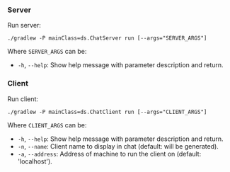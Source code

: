 ### Server

Run server:
```shell
./gradlew -P mainClass=ds.ChatServer run [--args="SERVER_ARGS"]
```

Where `SERVER_ARGS` can be:
- `-h`, `--help`: Show help message with parameter description and return.



### Client

Run client:
```shell
./gradlew -P mainClass=ds.ChatClient run [--args="CLIENT_ARGS"]
```

Where `CLIENT_ARGS` can be:
- `-h`, `--help`: Show help message with parameter description and return.
- `-n`, `--name`: Client name to display in chat (default: will be generated).
- `-a`, `--address`: Address of machine to run the client on (default: 'localhost').